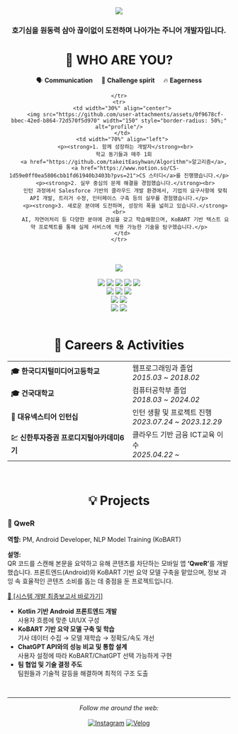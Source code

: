 <div align="center">
    <img src="https://capsule-render.vercel.app/api?type=waving&color=auto&height=200&section=header&text=호기심+많은+개발자&fontSize=60" />
    <h3>호기심을 원동력 삼아 끊이없이 도전하며 나아가는 주니어 개발자입니다.</h3>
    <h1>👋 WHO ARE YOU?</h1>
  <table>
    <tr>
        
🗣️ **Communication** &nbsp;&nbsp;&nbsp; 🚀 **Challenge spirit** &nbsp;&nbsp;&nbsp; 🔥 **Eagerness**

    </tr>
    <tr>
      <td width="30%" align="center">
        <img src="https://github.com/user-attachments/assets/0f9678cf-bbec-42ed-b864-72d570f5d970" width="150" style="border-radius: 50%;" alt="profile"/>
      </td>
      <td width="70%" align="left">
        <p><strong>1. 함께 성장하는 개발자</strong><br>
        학교 동기들과 매주 1회 
        <a href="https://github.com/takeitEasyhwan/Algorithm">알고리즘</a>, 
        <a href="https://www.notion.so/CS-1d59e0ff0ea5806cbb1fd61940b3403b?pvs=21">CS 스터디</a>를 진행했습니다.</p>
        <p><strong>2. 실무 중심의 문제 해결을 경험했습니다.</strong><br>
        인턴 과정에서 Salesforce 기반의 클라우드 개발 환경에서, 기업의 요구사항에 맞춰 API 개발, 트리거 수정, 인터페이스 구축 등의 실무를 경험했습니다.</p>
        <p><strong>3. 새로운 분야에 도전하며, 성장의 폭을 넓히고 있습니다.</strong><br>
        AI, 자연어처리 등 다양한 분야에 관심을 갖고 학습해왔으며, KoBART 기반 텍스트 요약 프로젝트를 통해 실제 서비스에 적용 가능한 기술을 탐구했습니다.</p>
      </td>
    </tr>
  </table>
</div>

<br>

<div align=center> 
  <img src="https://boj.profilecard.kr/info?username=wlghks0508" />
    <br><br>
  <img src="https://img.shields.io/badge/java-007396?style=for-the-badge&logo=OpenJDK&logoColor=white"> 
  <img src="https://img.shields.io/badge/Kotlin-7F52FF?style=for-the-badge&logo=KOTLIN&logoColor=white">
  <img src="https://img.shields.io/badge/python-3776AB?style=for-the-badge&logo=python&logoColor=white"> 
  <img src="https://img.shields.io/badge/C-A8B9CC?style=for-the-badge&logo=C&logoColor=white"> 
  <img src="https://img.shields.io/badge/C++-00599C?style=for-the-badge&logo=C%2B%2B&logoColor=white"/>
  <br>
  <img src="https://img.shields.io/badge/HTML5-E34F26?style=for-the-badge&logo=HTML5&logoColor=white"> 
  <img src="https://img.shields.io/badge/css-1572B6?style=for-the-badge&logo=css3&logoColor=white"> 
  <img src="https://img.shields.io/badge/javascript-F7DF1E?style=for-the-badge&logo=javascript&logoColor=black">
  <br>
  <img src="https://img.shields.io/badge/salesforce-00A1E0?style=for-the-badge&logo=salesforce&logoColor=white"> 
  <img src="https://img.shields.io/badge/Apex-17541F?style=for-the-badge&logo=salesforce&logoColor=black"> 
  <br>
  <img src="https://img.shields.io/badge/github-181717?style=for-the-badge&logo=github&logoColor=white">
  <img src="https://img.shields.io/badge/git-F05032?style=for-the-badge&logo=git&logoColor=white">
  <br>

</div>

<br>

<h1 align="center">📌 Careers & Activities</h1>
<div align="center">
  <table>
    <tr>
      <td><strong>🎓 한국디지털미디어고등학교</strong></td>
      <td>웹프로그래밍과 졸업<br><i>2015.03 ~ 2018.02</i></td>
    </tr>
    <tr>
      <td><strong>🎓 건국대학교</strong></td>
      <td>컴퓨터공학부 졸업<br><i>2018.03 ~ 2024.02</i></td>
    </tr>
    <tr>
      <td><strong>💼 대유넥스티어 인턴십</strong></td>
      <td>인턴 생활 및 프로젝트 진행<br><i>2023.07.24 ~ 2023.12.29</i></td>
    </tr>
    <tr>
      <td><strong>💹 신한투자증권 프로디지털아카데미6기</strong></td>
      <td>클라우드 기반 금융 ICT교육 이수<br><i>2025.04.22 ~ </i></td>
    </tr>
  </table>
</div>

<br>

<h1 align="center">💡 Projects</h1>
<h3 align="left">📱 QweR</h3>
<p><strong>역할:</strong> PM, Android Developer, NLP Model Training (KoBART)</p>
<p><strong>설명:</strong><br>
QR 코드를 스캔해 본문을 요약하고 유해 콘텐츠를 차단하는 모바일 앱 <strong>‘QweR’</strong>를 개발했습니다. 프론트엔드(Android)와 KoBART 기반 요약 모델 구축을 맡았으며, 정보 과잉 속 효율적인 콘텐츠 소비를 돕는 데 중점을 둔 프로젝트입니다.
</p>
<p>
<a href="https://www.notion.so/2-QweR-b832eedf1d334f62ba4a4f6306dd0a76?pvs=21" target="_blank">📄 [시스템 개발 최종보고서 바로가기]</a>
</p>
<ul>
  <li><strong>Kotlin 기반 Android 프론트엔드 개발</strong><br>
  사용자 흐름에 맞춘 UI/UX 구성</li>

  <li><strong>KoBART 기반 요약 모델 구축 및 학습</strong><br>
  기사 데이터 수집 → 모델 재학습 → 정확도/속도 개선</li>

  <li><strong>ChatGPT API와의 성능 비교 및 통합 설계</strong><br>
  사용자 설정에 따라 KoBART/ChatGPT 선택 가능하게 구현</li>

  <li><strong>팀 협업 및 기술 결정 주도</strong><br>
  팀원들과 기술적 갈등을 해결하며 최적의 구조 도출</li>
</ul>

<br>

---

<div align=center> 
  <i>Follow me around the web:</i>
  <br><br>
  <a href="https://www.instagram.com/_nxwhxj" target="_blank"><img src="https://img.shields.io/badge/Instagram-%23E4405F.svg?&style=flat-square&logo=instagram&logoColor=white" alt="Instagram"></a>
  <a href="https://velog.io/@wlghks0508" target="_blank"><img src="https://img.shields.io/badge/Velog-%230077B5.svg?&style=flat-square&logo=linkedin&logoColor=white" alt="Velog"></a>
</div>
